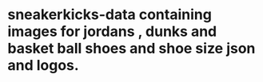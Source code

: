 # sneakerkicks-data containing images for jordans , dunks and basket ball shoes and shoe size json and logos.
